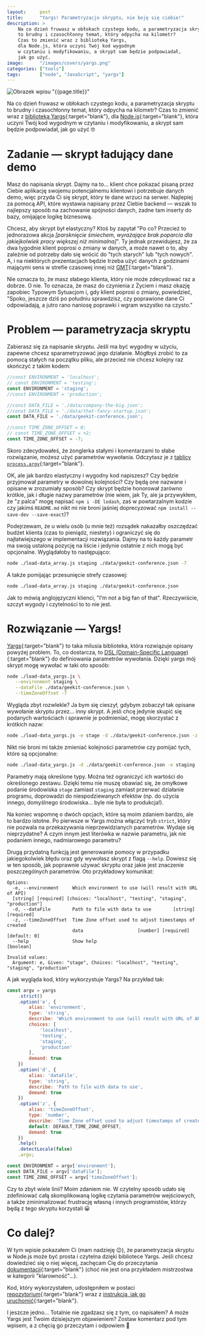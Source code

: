 ```yaml
---
layout:     post
title:      "Yargs! Parametryzacjo skryptu, nie boję się ciebie!"
description: >
    Na co dzień fruwasz w obłokach czystego kodu, a parametryzacja skryptu
    to brudny i czasochłonny temat, który odpycha na kilometr?
    Czas to zmienić wraz z biblioteką Yargs,
    dla Node.js, która uczyni Twój kod wygodnym
    w czytaniu i modyfikowaniu, a skrypt sam będzie podpowiadał,
    jak go użyć.
image:      "/images/covers/yargs.png"
categories: ["tools"]
tags:       ["node", "JavaScript", "yargs"]
---
```


![Obrazek wpisu "{{page.title}}"]( /images/covers/yargs.png )

Na co dzień fruwasz w obłokach czystego kodu, a parametryzacja skryptu
to brudny i czasochłonny temat, który odpycha na kilometr?
Czas to zmienić wraz z [biblioteką Yargs]( http://yargs.js.org/ ){:target="blank"},
dla [Node.js]( https://nodejs.org ){:target="blank"}, która uczyni Twój kod wygodnym
w czytaniu i modyfikowaniu, a skrypt sam będzie podpowiadał,
jak go użyć 🤓
  
# Zadanie — skrypt ładujący dane demo

Masz do napisania skrypt. Dajmy na to… klient chce pokazać
pisaną przez Ciebie aplikację swojemu potencjalnemu klientowi
i potrzebuje danych demo, więc przyda Ci się skrypt, który te dane
wrzuci na serwer. Najlepiej za pomocą API, które wystawia napisany
przez Ciebie backend — wszak to najlepszy sposób na zachowanie
spójności danych, żadne tam inserty do bazy, omijające logikę
biznesową.

Chcesz, aby skrypt był elastyczny? Ktoś by zapytał "Po co? Przecież to
jednorazowa akcja *[parsknięcie śmiechem, wyrażające brak poparcia dla
jakiejkolwiek pracy większej niż minimalna]*".
Ty jednak przewidujesz, że za dwa tygodnie klient poprosi
o zmiany w danych, a może nawet o to, aby zależnie od potrzeby dało się
wrócić do "tych starych" lub "tych nowych". A, i na niektórych
prezentacjach będzie trzeba użyć danych z godzinami mającymi sens
w strefie czasowej innej niż
[GMT]( https://www.timeanddate.com/time/zones/gmt ){:target="blank"}.

Nie oznacza to, że masz słabego klienta, który nie może zdecydować
raz a dobrze. O nie. To oznacza, że masz do czynienia z Życiem
i masz okazję zapobiec Typowym Sytuacjom i, gdy klient poprosi
o zmiany, powiedzieć, "Spoko, jeszcze dziś po południu sprawdzisz,
czy poprawione dane Ci odpowiadają, a jutro rano naniosę poprawki
i wgram wszystko na czysto."

# Problem — parametryzacja skryptu

Zabierasz się za napisanie skryptu. Jeśli ma być wygodny w użyciu,
zapewne chcesz sparametryzować jego działanie. Mógłbyś zrobić to za pomocą stałych
na początku pliku, ale przecież nie chcesz kolejny raz skończyć z takim kodem:
```javascript
//const ENVIRONMENT = 'localhost';
// const ENVIRONMENT = 'testing';
const ENVIRONMENT = 'staging';
//const ENVIRONMENT = 'production';

//const DATA_FILE = './data/company-the-big.json';
//const DATA_FILE = './data/that-fancy-startup.json';
const DATA_FILE = './data/geekit-conference.json';

//const TIME_ZONE_OFFSET = 0;
// const TIME_ZONE_OFFSET = +2;
const TIME_ZONE_OFFSET = -7;
```

Skoro zdecydowałeś, że żonglerka stałymi i komentarzami to słabe rozwiązanie, możesz
użyć parametrów wywołania. Odczytasz je z 
[tablicy `process.argv`]( https://nodejs.org/docs/latest/api/process.html#process_process_argv ){:target="blank"}.

OK, ale jak bardzo elastyczny i wygodny kod napiszesz? Czy będzie przyjmował 
parametry w dowolnej kolejności? Czy będą one nazwane i opisane
w zrozumiały sposób? Czy skrypt będzie honorował zarówno krótkie,
jak i długie nazwy parametrów (nie wiem, jak Ty, ale ja przywykłem, 
że "z palca" mogę napisać `npm i -DE lodash`, zaś w powtarzalnym kodzie
czy jakimś `README.md` nikt mi nie broni jaśniej doprecyzować
`npm install --save-dev --save-exact`)?

Podejrzewam, że u wielu osób (u mnie też) rozsądek nakazałby
oszczędzać budżet klienta (czas to pieniądz, niestety) i ograniczyć
się do najłatwiejszego w implementacji rozwiązania. Dajmy na to każdy parametr
ma swoją ustaloną pozycję na liście i jedynie ostatnie z nich mogą być opcjonalne.
Wyglądałoby to następująco:
```bash
node ./load-data_array.js staging ./data/geekit-conference.json -7
```

A także pomijając przesunięcie strefy czasowej:
```bash
node ./load-data_array.js staging ./data/geekit-conference.json
```

Jak to mówią anglojęzyczni klienci, "I'm not a big fan of that".
Rzeczywiście, szczyt wygody i czytelności to to nie jest.

# Rozwiązanie — Yargs!

[Yargs]( http://yargs.js.org/ ){:target="blank"} to taka milusia biblioteka, która 
rozwiązuje opisany powyżej problem. To, co dostarcza, to
[DSL (Domain-Specific Language)]( https://en.wikipedia.org/wiki/Domain-specific_language ){:target="blank"}
do definiowania parametrów wywołania. Dzięki yargs mój skrypt mogę
wywołać w taki oto sposób:
```bash
node ./load-data_yargs.js \
   --environment staging \
   --dataFile ./data/geekit-conference.json \
   --timeZoneOffset -7
```

Wygląda zbyt rozwlekle? Ja bym się cieszył, gdybym zobaczył tak opisane wywołanie
skryptu przez… inny skrypt. A jeśli chcę jedynie skupić się podanych wartościach
i sprawnie je podmieniać, mogę skorzystać z krótkich nazw:
```bash
node ./load-data_yargs.js -e stage -d ./data/geekit-conference.json -z -7
```

Nikt nie broni mi także zmieniać kolejności parametrów czy pomijać tych, które
są opcjonalne:
```bash
node ./load-data_yargs.js -d ./data/geekit-conference.json -e staging
```

Parametry mają określone typy. Można też ograniczyć ich wartości do określonego
zestawu. Dzięki temu nie muszę obawiać się, że omyłkowe podanie środowiska
`stage` zamiast `staging` zamiast przerwać działanie programu, doprowadzi
do niespodziewanych efektów (np. do użycia innego, domyślnego środowiska…
byle nie była to produkcja!).

Na koniec wspomnę o dwóch opcjach, które są moim zdaniem bardzo, ale to bardzo istotne.
Po pierwsze w Yargs można włączyć tryb `strict`, który nie pozwala na przekazywania
nieprzewidzianych parametrów. Wydaje się nieprzydatne? A czym innym jest literówka 
w nazwie parametru, jak nie podaniem innego, nadmiarowego parametru?

Drugą przydatną funkcją jest generowanie pomocy w przypadku jakiegokolwiek błędu oraz
gdy wywołasz skrypt z flagą `--help`. Dowiesz się w ten sposób, jak poprawnie
używać skryptu oraz jakie jest znaczenie poszczególnych parametrów.
Oto przykładowy komunikat:
```text
Options:
  -e, --environment     Which environment to use (will result with URL of API)
  [string] [required] [choices: "localhost", "testing", "staging", "production"]
  -d, --dataFile        Path to file with data to use        [string] [required]
  -z, --timeZoneOffset  Time Zone offset used to adjust timestamps of created
                        data                    [number] [required] [default: 0]
  --help                Show help                                      [boolean]

Invalid values:
  Argument: e, Given: "stage", Choices: "localhost", "testing", "staging", "production"
```

A jak wygląda kod, który wykorzystuje Yargs? Na przykład tak:
```javascript
const argv = yargs
    .strict()
    .option('e', {
        alias: 'environment',
        type: 'string',
        describe: 'Which environment to use (will result with URL of API)',
        choices: [
            'localhost',
            'testing',
            'staging',
            'production'
        ],
        demand: true
    })
    .option('d', {
        alias: 'dataFile',
        type: 'string',
        describe: 'Path to file with data to use',
        demand: true
    })
    .option('z', {
        alias: 'timeZoneOffset',
        type: 'number',
        describe: 'Time Zone offset used to adjust timestamps of created data',
        default: DEFAULT_TIME_ZONE_OFFSET,
        demand: true
    })
    .help()
    .detectLocale(false)
    .argv;

const ENVIRONMENT = argv['environment'];
const DATA_FILE = argv['dataFile'];
const TIME_ZONE_OFFSET = argv['timeZoneOffset'];
```

Czy to zbyt wiele linii? Moim zdaniem nie. W czytelny sposób udało
się zdefiniować całą skomplikowaną logikę czytania parametrów wejściowych,
a także zminimalizować frustrację własną i innych programistów, którzy
będą z tego skryptu korzystali 😀

# Co dalej?

W tym wpisie pokazałem Ci (mam nadzieję 😉), że parametryzacja skryptu w Node.js
może być prosta i czytelna dzięki bibliotece Yargs. Jeśli chcesz dowiedzieć się 
o niej więcej, zachęcam Cię do przeczytania [dokumentacji]( http://yargs.js.org/docs/ ){:target="blank"}
(choć nie jest ona przykładem mistrzostwa w kategorii "klarowność"…).

Kod, który wykorzystałem, udostępniłem w postaci
[repozytorium]( https://gitlab.com/timbercode/yargs-example ){:target="blank"} wraz z
[instrukcją, jak go uruchomić]( https://gitlab.com/timbercode/yargs-example/blob/master/README.md ){:target="blank"}.

I jeszcze jedno… Totalnie nie zgadzasz się z tym, co napisałem? A może Yargs
jest Twoim dzisiejszym objawieniem? Zostaw komentarz pod tym wpisem, a z chęcią
go przeczytam i odpowiem 🙂